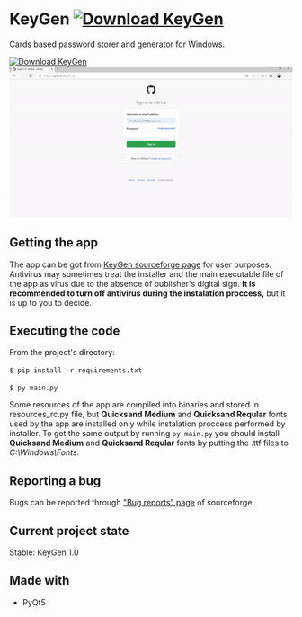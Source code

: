 # KeyGen [![Download KeyGen](https://img.shields.io/sourceforge/dt/kovalskii-keygen.svg)](https://sourceforge.net/projects/kovalskii-keygen/files/latest/download)
Cards based password storer and generator for Windows.

[![Download KeyGen](https://a.fsdn.com/con/app/sf-download-button)](https://sourceforge.net/projects/kovalskii-keygen/files/latest/download)
![Usage scenario](concepts/keygen.gif)

## Getting the app
The app can be got from [KeyGen sourceforge page](https://sourceforge.net/projects/kovalskii-keygen) for user purposes. Antivirus may sometimes treat the installer and the main executable file of the app as virus due to the absence of publisher's digital sign. **It is recommended to turn off antivirus during the instalation proccess,** but it is up to you to decide.

## Executing the code
From the project's directory:

```$ pip install -r requirements.txt```

```$ py main.py ```

Some resources of the app are compiled into binaries and stored in resources_rc.py file, but **Quicksand Medium** and **Quicksand Reqular** fonts used by the app are installed only while instalation proccess performed by installer. To get the same output by running ```py main.py``` you should install **Quicksand Medium** and **Quicksand Reqular** fonts by putting the .ttf files to *C:\Windows\Fonts*.

## Reporting a bug
Bugs can be reported through ["Bug reports" page](https://sourceforge.net/p/kovalskii-keygen/discussion/bugreports/) of sourceforge.

## Current project state
Stable: KeyGen 1.0

## Made with
- PyQt5
